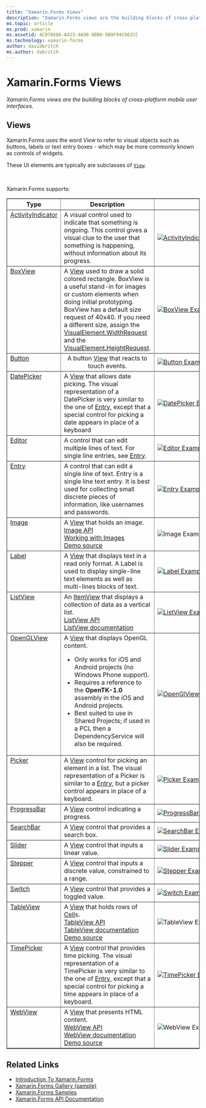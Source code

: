 ```yaml
---
title: "Xamarin.Forms Views"
description: "Xamarin.Forms views are the building blocks of cross-platform mobile user interfaces."
ms.topic: article
ms.prod: xamarin
ms.assetid: AC070686-A423-4A98-8BB6-0B9F94C062CC
ms.technology: xamarin-forms
author: davidbritch
ms.author: dabritch
---
```


# Xamarin.Forms Views

_Xamarin.Forms views are the building blocks of cross-platform mobile user interfaces._

<style>.tableimg { max-width: none !important;}</style>

## Views

Xamarin.Forms uses the word *View* to refer to visual objects such as buttons, labels or text entry boxes - which may be more commonly known as controls of widgets.

These UI elements are typically are subclasses of [`View`](https://developer.xamarin.com/api/type/Xamarin.Forms.View/).

<br clear="right" />

Xamarin.Forms supports:

<table align="center" border="1" cellpadding="1" cellspacing="1">
<thead>
    <th>
      <strong>Type</strong>
    </th>
    <th>
      <strong>Description</strong>
    </th>
    <th style="min-width:400px">
      <strong>Screenshot</strong>
    </th>

  </thead>
  <tbody>
  <tr>
    <td valign="top">
      <a href="https://developer.xamarin.com/api/type/Xamarin.Forms.ActivityIndicator/">ActivityIndicator</a>
    </td>
    <td valign="top">
    A visual control used to indicate that something is ongoing. This control gives a visual clue to the user that something is happening, without information about its progress.
    </td>
    <td>
    <a href="https://github.com/xamarin/xamarin-forms-samples/blob/master/FormsGallery/FormsGallery/FormsGallery/ActivityIndicatorDemoPage.cs"><img src="views-images/ActivityIndicator.png" title="ActivityIndicator Example" class="tableimg">
    </a></td>
  </tr>
  <tr>
    <td valign="top">
      <a href="https://developer.xamarin.com/api/type/Xamarin.Forms.BoxView/">BoxView</a>
    </td>
    <td valign="top">
    A <a href="https://developer.xamarin.com/api/type/Xamarin.Forms.View/">View</a> used to draw a solid colored rectangle. BoxView is a useful stand-in for images or custom elements when doing initial prototyping. BoxView has a default size request of 40x40. If you need a different size, assign the <a href="https://developer.xamarin.com/api/property/Xamarin.Forms.VisualElement.WidthRequest/">VisualElement.WidthRequest</a> and the <a href="https://developer.xamarin.com/api/property/Xamarin.Forms.VisualElement.HeightRequest/">VisualElement.HeightRequest</a>.
    </td>
    <td>
    <a href="https://github.com/xamarin/xamarin-forms-samples/blob/master/FormsGallery/FormsGallery/FormsGallery/BoxViewDemoPage.cs"><img src="views-images/BoxView.png" title="BoxView Example" class="tableimg">
    </a></td>
  </tr>
  <tr>
    <td valign="top">
      <a href="https://developer.xamarin.com/api/type/Xamarin.Forms.Button/">Button</a>
    </td>
    <td align="center" valign="top">
    A button <a href="https://developer.xamarin.com/api/type/Xamarin.Forms.View/">View</a> that reacts to touch events.
    </td>
    <td>
    <a href="https://github.com/xamarin/xamarin-forms-samples/blob/master/FormsGallery/FormsGallery/FormsGallery/ButtonDemoPage.cs"><img src="views-images/Button.png" title="Button Example" class="tableimg">
    </a></td>
  </tr>
  <tr>
  <tr>
    <td valign="top">
      <a href="https://developer.xamarin.com/api/type/Xamarin.Forms.DatePicker/">DatePicker</a>
    </td>
    <td valign="top">
    A <a href="https://developer.xamarin.com/api/type/Xamarin.Forms.View/">View</a> that allows date picking. The visual representation of a DatePicker is very similar to the one of <a href="https://developer.xamarin.com/api/type/Xamarin.Forms.Entry/">Entry</a>, except that a special control for picking a date appears in place of a keyboard
    </td>
    <td>
    <a href="https://github.com/xamarin/xamarin-forms-samples/blob/master/FormsGallery/FormsGallery/FormsGallery/DatePickerDemoPage.cs"><img src="views-images/DatePicker.png" title="DatePicker Example" class="tableimg">
    </a></td>
  </tr>
  <tr>
    <td valign="top">
      <a href="https://developer.xamarin.com/api/type/Xamarin.Forms.Editor/">Editor</a>
    </td>
    <td valign="top">
    A control that can edit multiple lines of text. For single line entries, see <a href="https://developer.xamarin.com/api/type/Xamarin.Forms.Entry/">Entry</a>.
    </td>
    <td>
    <a href="https://github.com/xamarin/xamarin-forms-samples/blob/master/FormsGallery/FormsGallery/FormsGallery/EditorDemoPage.cs"><img src="views-images/Editor.png" title="Editor Example" class="tableimg">
    </a></td>
  </tr>
  <tr>
    <td valign="top">
      <a href="https://developer.xamarin.com/api/type/Xamarin.Forms.Entry/">Entry</a>
    </td>
    <td valign="top">
    A control that can edit a single line of text. Entry is a single line text entry. It is best used for collecting small discrete pieces of information, like usernames and passwords.
    </td>
    <td>
    <a href="https://github.com/xamarin/xamarin-forms-samples/blob/master/FormsGallery/FormsGallery/FormsGallery/EntryDemoPage.cs"><img src="views-images/Entry.png" title="Entry Example" class="tableimg">
    </a></td>
  </tr>
  <tr>
    <td valign="top">
      <a href="https://developer.xamarin.com/api/type/Xamarin.Forms.Image/">Image</a>
    </td>
    <td valign="top">
    A <a href="https://developer.xamarin.com/api/type/Xamarin.Forms.View/">View</a> that holds an image.
    <br />
    <a href="https://developer.xamarin.com/api/type/Xamarin.Forms.Image/">Image API</a>
    <br />
    <a href="~/xamarin-forms/user-interface/images.md">Working with Images</a>
    <br />
    <a href="https://github.com/xamarin/xamarin-forms-samples/blob/master/FormsGallery/FormsGallery/FormsGallery/ImageDemoPage.cs">Demo source</a>
    </td>
    <td>
    <img src="views-images/Image.png" title="Image Example" class="tableimg">
    </td>
  </tr>
  <tr>
    <td valign="top">
      <a href="https://developer.xamarin.com/api/type/Xamarin.Forms.Label/">Label</a>
    </td>
    <td valign="top">
    A <a href="https://developer.xamarin.com/api/type/Xamarin.Forms.View/">View</a> that displays text in a read only format. A Label is used to display single-line text elements as well as multi-lines blocks of text.
    </td>
    <td>
    <a href="https://github.com/xamarin/xamarin-forms-samples/blob/master/FormsGallery/FormsGallery/FormsGallery/LabelDemoPage.cs"><img src="views-images/Label.png" title="Label Example" class="tableimg">
    </a></td>
  </tr>
  <tr>
    <td valign="top">
      <a href="https://developer.xamarin.com/api/type/Xamarin.Forms.ListView/">ListView</a>
    </td>
    <td valign="top">
    An <a href="https://developer.xamarin.com/api/type/Xamarin.Forms.ItemsView%3CTVisual%3E/">ItemView</a> that displays a collection of data as a vertical list.
    <br />
    <a href="https://developer.xamarin.com/api/type/Xamarin.Forms.ListView/">ListView API</a>
    <br />
    <a href="~/xamarin-forms/user-interface/listview/index.md">ListView documentation</a>
    </td>
    <td>
    <a href="https://github.com/xamarin/xamarin-forms-samples/blob/master/FormsGallery/FormsGallery/FormsGallery/ListViewDemoPage.cs"><img src="views-images/ListView.png" title="ListView Example" class="tableimg">
    </a></td>
  </tr>
  <tr>
    <td valign="top">
      <a href="https://developer.xamarin.com/api/type/Xamarin.Forms.OpenGLView/">OpenGLView</a>
    </td>
    <td valign="top">
    A <a href="https://developer.xamarin.com/api/type/Xamarin.Forms.View/">View</a> that displays OpenGL content.
    <ul>
      <li>Only works for iOS and Android projects (no Windows Phone support).
      <li>Requires a reference to the <b>OpenTK-1.0</b> assembly in the iOS and Android projects.</li>
      <li>Best suited to use in Shared Projects; if used in a PCL then a DependencyService will also be required.</li>
    </ul>
    </td>
    <td>
    <a href="https://developer.xamarin.com/api/type/Xamarin.Forms.OpenGLView/"><img src="views-images/OpenGL.png" title="OpenGlView Example" class="tableimg">
    </a></td>
  </tr>
  <tr>
    <td valign="top">
      <a href="https://developer.xamarin.com/api/type/Xamarin.Forms.Picker/">Picker</a>
    </td>
    <td valign="top">
    A <a href="https://developer.xamarin.com/api/type/Xamarin.Forms.View/">View</a> control for picking an element in a list. The visual representation of a Picker is similar to a <a href="https://developer.xamarin.com/api/type/Xamarin.Forms.Entry/">Entry</a>, but a picker control appears in place of a keyboard.
    </td>
    <td>
    <a href="https://github.com/xamarin/xamarin-forms-samples/blob/master/FormsGallery/FormsGallery/FormsGallery/PickerDemoPage.cs"><img src="views-images/Picker.png" title="Picker Example" class="tableimg">
    </a></td>
  </tr>
  <tr>
    <td valign="top">
      <a href="https://developer.xamarin.com/api/type/Xamarin.Forms.ProgressBar/">ProgressBar</a>
    </td>
    <td valign="top">
    A <a href="https://developer.xamarin.com/api/type/Xamarin.Forms.View/">View</a> control indicating a progress.
    </td>
    <td>
    <a href="https://github.com/xamarin/xamarin-forms-samples/blob/master/FormsGallery/FormsGallery/FormsGallery/ProgressBarDemoPage.cs"><img src="views-images/ProgressBar.png" title="ProgressBar Example class="tableimg">
    </a></td>
  </tr>
  <tr>
    <td valign="top">
      <a href="https://developer.xamarin.com/api/type/Xamarin.Forms.SearchBar/">SearchBar</a>
    </td>
    <td valign="top">
    A <a href="https://developer.xamarin.com/api/type/Xamarin.Forms.View/">View</a> control that provides a search box.
    </td>
    <td>
    <a href="https://github.com/xamarin/xamarin-forms-samples/blob/master/FormsGallery/FormsGallery/FormsGallery/SearchBarDemoPage.cs"><img src="views-images/SearchBar.png" title="SearchBar Example" class="tableimg">
    </a></td>
  </tr>
  <tr>
    <td valign="top">
      <a href="https://developer.xamarin.com/api/type/Xamarin.Forms.Slider/">Slider</a>
    </td>
    <td valign="top">
    A <a href="https://developer.xamarin.com/api/type/Xamarin.Forms.View/">View</a> control that inputs a linear value.
    </td>
    <td>
    <a href="https://github.com/xamarin/xamarin-forms-samples/blob/master/FormsGallery/FormsGallery/FormsGallery/SliderDemoPage.cs"><img src="views-images/Slider.png" title="Slider Example" class="tableimg">
    </a></td>
  </tr>
  <tr>
    <td valign="top">
      <a href="https://developer.xamarin.com/api/type/Xamarin.Forms.Stepper/">Stepper</a>
    </td>
    <td valign="top">
    A <a href="https://developer.xamarin.com/api/type/Xamarin.Forms.View/">View</a> control that inputs a discrete value, constrained to a range.
    </td>
    <td>
    <a href="https://github.com/xamarin/xamarin-forms-samples/blob/master/FormsGallery/FormsGallery/FormsGallery/StepperDemoPage.cs"><img src="views-images/Stepper.png" title="Stepper Example" class="tableimg">
    </a></td>
  </tr>
  <tr>
    <td valign="top">
      <a href="https://developer.xamarin.com/api/type/Xamarin.Forms.Switch/">Switch</a>
    </td>
    <td valign="top">
    A <a href="https://developer.xamarin.com/api/type/Xamarin.Forms.View/">View</a> control that provides a toggled value.
    </td>
    <td>
    <a href="https://github.com/xamarin/xamarin-forms-samples/blob/master/FormsGallery/FormsGallery/FormsGallery/SwitchDemoPage.cs"><img src="views-images/Switch.png" title="Switch Example" class="tableimg">
    </a></td>
  </tr>
  <tr>
    <td valign="top">
      <a href="https://developer.xamarin.com/api/type/Xamarin.Forms.TableView/">TableView</a>
    </td>
    <td valign="top">
    A <a href="https://developer.xamarin.com/api/type/Xamarin.Forms.View/">View</a> that holds rows of <a href="https://developer.xamarin.com/api/type/Xamarin.Forms.Cell/">Cell</a>s.
    <br />
    <a href="https://developer.xamarin.com/api/type/Xamarin.Forms.TableView/">TableView API</a>
    <br />
    <a href="~/xamarin-forms/user-interface/tableview.md">TableView documentation</a>
    <br />
    <a href="https://github.com/xamarin/xamarin-forms-samples/blob/master/FormsGallery/FormsGallery/FormsGallery/TableViewFormDemoPage.cs">Demo source</a>
    </td>
    <td>
    <img src="views-images/TableViewNewest.png" title="TableView Example" class="tableimg">
    </td>
  </tr>
  <tr>
    <td valign="top">
      <a href="https://developer.xamarin.com/api/type/Xamarin.Forms.TimePicker/">TimePicker</a>
    </td>
    <td valign="top">
    A <a href="https://developer.xamarin.com/api/type/Xamarin.Forms.View/">View</a> control that provides time picking. The visual representation of a TimePicker is very similar to the one of <a href="https://developer.xamarin.com/api/type/Xamarin.Forms.Entry/">Entry</a>, except that a special control for picking a time appears in place of a keyboard.
    </td>
    <td>
    <a href="https://github.com/xamarin/xamarin-forms-samples/blob/master/FormsGallery/FormsGallery/FormsGallery/TimePickerDemoPage.cs"><img src="views-images/TimePicker.png" title="TimePicker Example" class="tableimg">
    </a></td>
  </tr>
  <tr>
    <td valign="top">
      <a href="https://developer.xamarin.com/api/type/Xamarin.Forms.WebView/">WebView</a>
    </td>
    <td valign="top">
    A <a href="https://developer.xamarin.com/api/type/Xamarin.Forms.View/">View</a> that presents HTML content.
    <br />
    <a href="https://developer.xamarin.com/api/type/Xamarin.Forms.WebView/">WebView API</a>
    <br />
    <a href="~/xamarin-forms/user-interface/webview.md">WebView documentation</a>
    <br />
    <a href="https://github.com/xamarin/xamarin-forms-samples/blob/master/FormsGallery/FormsGallery/FormsGallery/WebViewDemoPage.cs">Demo source</a>
    </td>
    <td>
    <img src="views-images/WebView.png" title="WebView Example" class="tableimg">
    </td>
  </tr>
  </tbody>
</table>



## Related Links

- [Introduction To Xamarin.Forms](~/xamarin-forms/get-started/introduction-to-xamarin-forms.md)
- [Xamarin.Forms Gallery (sample)](https://developer.xamarin.com/samples/FormsGallery/)
- [Xamarin.Forms Samples](https://developer.xamarin.com/samples/tag/Xamarin.Forms/)
- [Xamarin.Forms API Documentation](https://developer.xamarin.com/api/root/Xamarin.Forms/)
